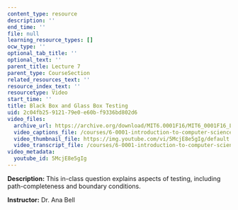 ```yaml
---
content_type: resource
description: ''
end_time: ''
file: null
learning_resource_types: []
ocw_type: ''
optional_tab_title: ''
optional_text: ''
parent_title: Lecture 7
parent_type: CourseSection
related_resources_text: ''
resource_index_text: ''
resourcetype: Video
start_time: ''
title: Black Box and Glass Box Testing
uid: 2c04fb25-9121-79e0-e60b-f9336bd802d6
video_files:
  archive_url: https://archive.org/download/MIT6.0001F16/MIT6_0001F16_Lecture_07_exercise_01_300k.mp4
  video_captions_file: /courses/6-0001-introduction-to-computer-science-and-programming-in-python-fall-2016/8cfa58ae2ed1570d83fe3190d4a0fa61_5McjE8e5gIg.vtt
  video_thumbnail_file: https://img.youtube.com/vi/5McjE8e5gIg/default.jpg
  video_transcript_file: /courses/6-0001-introduction-to-computer-science-and-programming-in-python-fall-2016/48fd374fa4658f73ac6bc3839ea389ad_5McjE8e5gIg.pdf
video_metadata:
  youtube_id: 5McjE8e5gIg
---
```


**Description:** This in-class question explains aspects of testing, including path-completeness and boundary conditions.

**Instructor:** Dr. Ana Bell

